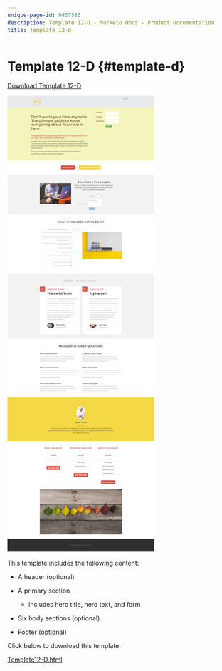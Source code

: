 ```yaml
---
unique-page-id: 9437583
description: Template 12-D - Marketo Docs - Product Documentation
title: Template 12-D
---
```


# Template 12-D {#template-d}

[Download Template 12-D](http://docs.marketo.com/download/attachments/9437583/template-12d.html?version=1&modificationdate=1438211617000&api=v2)

![](assets/image2015-8-4-14-3a42-3a2.png)

This template includes the following content:

* A header (optional)
* A primary section

    * includes hero title, hero text, and form

* Six body sections (optional)
* Footer (optional)

Click below to download this template:

[Template12-D.html](http://docs.marketo.com/download/attachments/9437583/template-12d.html?version=1&modificationdate=1438211617000&api=v2)
